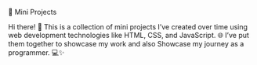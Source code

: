 🚀 Mini Projects


Hi there! 👋
This is a collection of mini projects I’ve created over time using web development technologies like HTML, CSS, and JavaScript. 🌐 I’ve put them together to showcase my work and also Showcase my journey as a programmer. 💻✨
 
